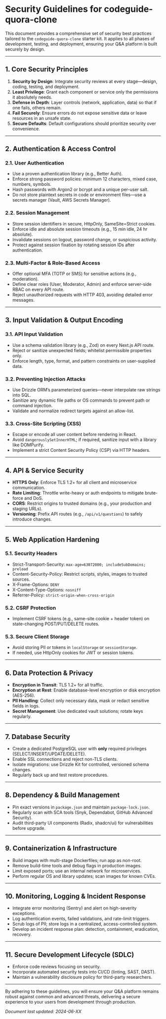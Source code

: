 # Security Guidelines for codeguide-quora-clone

This document provides a comprehensive set of security best practices tailored to the `codeguide-quora-clone` starter kit. It applies to all phases of development, testing, and deployment, ensuring your Q&A platform is built securely by design.

---

## 1. Core Security Principles

1. **Security by Design**: Integrate security reviews at every stage—design, coding, testing, and deployment.  
2. **Least Privilege**: Grant each component or service only the permissions it absolutely needs.  
3. **Defense in Depth**: Layer controls (network, application, data) so that if one fails, others remain.  
4. **Fail Securely**: Ensure errors do not expose sensitive data or leave resources in an unsafe state.  
5. **Secure Defaults**: Default configurations should prioritize security over convenience.

---

## 2. Authentication & Access Control

### 2.1. User Authentication
- Use a proven authentication library (e.g., Better Auth).  
- Enforce strong password policies: minimum 12 characters, mixed case, numbers, symbols.  
- Hash passwords with Argon2 or bcrypt and a unique per-user salt.  
- Do not store plaintext secrets in code or environment files—use a secrets manager (Vault, AWS Secrets Manager).

### 2.2. Session Management
- Store session identifiers in secure, HttpOnly, SameSite=Strict cookies.  
- Enforce idle and absolute session timeouts (e.g., 15 min idle, 24 hr absolute).  
- Invalidate sessions on logout, password change, or suspicious activity.  
- Protect against session fixation by rotating session IDs after authentication.

### 2.3. Multi-Factor & Role-Based Access
- Offer optional MFA (TOTP or SMS) for sensitive actions (e.g., moderation).  
- Define clear roles (User, Moderator, Admin) and enforce server-side RBAC on every API route.  
- Reject unauthorized requests with HTTP 403, avoiding detailed error messages.

---

## 3. Input Validation & Output Encoding

### 3.1. API Input Validation
- Use a schema validation library (e.g., Zod) on every Next.js API route.  
- Reject or sanitize unexpected fields; whitelist permissible properties only.  
- Enforce length, type, format, and pattern constraints on user-supplied data.

### 3.2. Preventing Injection Attacks
- Use Drizzle ORM’s parameterized queries—never interpolate raw strings into SQL.  
- Sanitize any dynamic file paths or OS commands to prevent path or command injection.  
- Validate and normalize redirect targets against an allow-list.

### 3.3. Cross-Site Scripting (XSS)
- Escape or encode all user content before rendering in React.  
- Avoid `dangerouslySetInnerHTML`; if required, sanitize input with a library like DOMPurify.  
- Implement a strict Content Security Policy (CSP) via HTTP headers.

---

## 4. API & Service Security

- **HTTPS Only**: Enforce TLS 1.2+ for all client and microservice communication.  
- **Rate Limiting**: Throttle write-heavy or auth endpoints to mitigate brute-force and DoS.  
- **CORS**: Restrict origins to trusted domains (e.g., your production and staging URLs).  
- **Versioning**: Prefix API routes (e.g., `/api/v1/questions`) to safely introduce changes.

---

## 5. Web Application Hardening

### 5.1. Security Headers
- Strict-Transport-Security: `max-age=63072000; includeSubDomains; preload`  
- Content-Security-Policy: Restrict scripts, styles, images to trusted sources.  
- X-Frame-Options: `DENY`  
- X-Content-Type-Options: `nosniff`  
- Referrer-Policy: `strict-origin-when-cross-origin`

### 5.2. CSRF Protection
- Implement CSRF tokens (e.g., same-site cookie + header token) on state-changing POST/PUT/DELETE routes.

### 5.3. Secure Client Storage
- Avoid storing PII or tokens in `localStorage` or `sessionStorage`.  
- If needed, use HttpOnly cookies for JWT or session tokens.

---

## 6. Data Protection & Privacy

- **Encryption in Transit**: TLS 1.2+ for all traffic.  
- **Encryption at Rest**: Enable database-level encryption or disk encryption (AES-256).  
- **PII Handling**: Collect only necessary data, mask or redact sensitive fields in logs.  
- **Secret Management**: Use dedicated vault solutions; rotate keys regularly.

---

## 7. Database Security

- Create a dedicated PostgreSQL user with **only** required privileges (SELECT/INSERT/UPDATE/DELETE).  
- Enable SSL connections and reject non-TLS clients.  
- Isolate migrations: use Drizzle Kit for controlled, versioned schema changes.  
- Regularly back up and test restore procedures.

---

## 8. Dependency & Build Management

- Pin exact versions in `package.json` and maintain `package-lock.json`.  
- Regularly scan with SCA tools (Snyk, Dependabot, GitHub Advanced Security).  
- Audit third-party UI components (Radix, shadcn/ui) for vulnerabilities before upgrade.

---

## 9. Containerization & Infrastructure

- Build images with multi-stage Dockerfiles; run app as non-root.  
- Remove build-time tools and debug flags in production images.  
- Limit exposed ports; use an internal network for microservices.  
- Perform regular OS and library updates; scan images for known CVEs.

---

## 10. Monitoring, Logging & Incident Response

- Integrate error monitoring (Sentry) and alert on high-severity exceptions.  
- Log authentication events, failed validations, and rate-limit triggers.  
- Scrub logs of PII; store logs in a centralized, access-controlled system.  
- Develop an incident response plan: detection, containment, eradication, recovery.

---

## 11. Secure Development Lifecycle (SDLC)

- Enforce code reviews focusing on security.  
- Incorporate automated security tests into CI/CD (linting, SAST, DAST).  
- Maintain a vulnerability disclosure policy for third-party researchers.

---

By adhering to these guidelines, you will ensure your Q&A platform remains robust against common and advanced threats, delivering a secure experience to your users from development through production.

*Document last updated: 2024-06-XX*